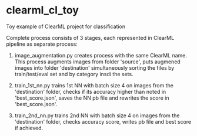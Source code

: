 # clearml_cl_toy
Toy example of ClearML project for classification

Complete process consists of 3 stages, each represented in ClearML pipeline as separate process:

1) image_augmentation.py creates process with the same ClearML name. This process augments images from folder 'source', puts augmened images into folder 'destination' simultaneously sorting the files by train/test/eval set and by category insdi the sets.

2) train_1st_nn.py trains 1st NN with batch size 4 on images from the 'destination' folder, checks if its accuracy higher than noted in 'best_score.json', saves the NN pb file and rewrites the score in 'best_score.json'.

3) train_2nd_nn.py trains 2nd NN with batch size 4 on images from the 'destination' folder, checks accuracy score, writes pb file and best score if achieved. 
